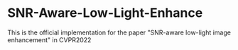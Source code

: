 # SNR-Aware-Low-Light-Enhance
This is the official implementation for the paper "SNR-aware low-light image enhancement" in CVPR2022
